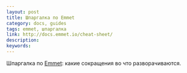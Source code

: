 ```yaml
---
layout: post
title: Шпаргалка по Emmet
category: docs, guides
tags: emmet, шпаргалка
link: http://docs.emmet.io/cheat-sheet/
description:
keywords:
---
```


<p>Шпаргалка по <a href="/search/id38">Emmet</a>: какие сокращения во что разворачиваются.</p>
